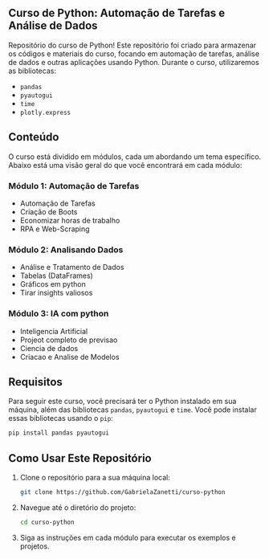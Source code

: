 ## Curso de Python: Automação de Tarefas e Análise de Dados

Repositório do curso de Python! Este repositório foi criado para armazenar os códigos e materiais do curso, focando em automação de tarefas, análise de dados e outras aplicações usando Python.
Durante o curso, utilizaremos as bibliotecas:
- `pandas`
- `pyautogui`
- `time`
- `plotly.express`

## Conteúdo

O curso está dividido em módulos, cada um abordando um tema específico. Abaixo está uma visão geral do que você encontrará em cada módulo:

### Módulo 1: Automação de Tarefas

- Automação de Tarefas
- Criação de Boots
- Economizar horas de trabalho
- RPA e Web-Scraping

### Módulo 2: Analisando Dados

- Análise e Tratamento de Dados
- Tabelas (DataFrames)
- Gráficos em python
- Tirar insights valiosos

### Módulo 3: IA com python

- Inteligencia Artificial
- Projeot completo de previsao
- Ciencia de dados
- Criacao e Analise de Modelos

## Requisitos

Para seguir este curso, você precisará ter o Python instalado em sua máquina, além das bibliotecas `pandas`, `pyautogui` e `time`. Você pode instalar essas bibliotecas usando o `pip`:

```bash
pip install pandas pyautogui
```

## Como Usar Este Repositório

1. Clone o repositório para a sua máquina local:
    ```bash
    git clone https://github.com/GabrielaZanetti/curso-python
    ```

2. Navegue até o diretório do projeto:
    ```bash
    cd curso-python
    ```

3. Siga as instruções em cada módulo para executar os exemplos e projetos.
